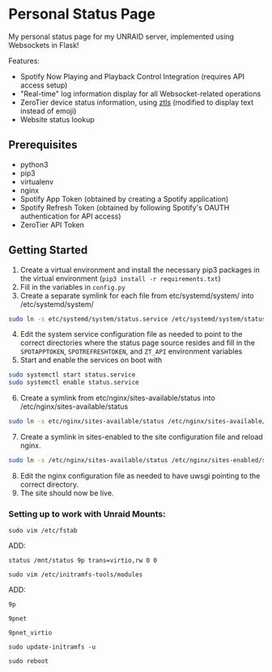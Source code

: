 # Personal Status Page
My personal status page for my UNRAID server, implemented using Websockets in Flask!

Features:
* Spotify Now Playing and Playback Control Integration (requires API access setup)
* "Real-time" log information display for all Websocket-related operations
* ZeroTier device status information, using [ztls](https://github.com/jon77p/ztls) (modified to display text instead of emoji)
* Website status lookup

## Prerequisites
* python3
* pip3
* virtualenv
* nginx
* Spotify App Token (obtained by creating a Spotify application)
* Spotify Refresh Token (obtained by following Spotify's OAUTH authentication for API access)
* ZeroTier API Token

## Getting Started

1. Create a virtual environment and install the necessary pip3 packages in the virtual environment (`pip3 install -r requirements.txt`)
2. Fill in the variables in `config.py`
3. Create a separate symlink for each file from etc/systemd/system/ into /etc/systemd/system/
```bash
sudo ln -s etc/systemd/system/status.service /etc/systemd/system/status.service
```
4. Edit the system service configuration file as needed to point to the correct directories where the status page source resides and fill in the `SPOTAPPTOKEN`, `SPOTREFRESHTOKEN`, and `ZT_API` environment variables
5. Start and enable the services on boot with 
```bash
sudo systemctl start status.service
sudo systemctl enable status.service
```
6. Create a symlink from etc/nginx/sites-available/status into /etc/nginx/sites-available/status
```bash
sudo ln -s etc/nginx/sites-available/status /etc/nginx/sites-available/status
```
7. Create a symlink in sites-enabled to the site configuration file and reload nginx.
```bash
sudo ln -s /etc/nginx/sites-available/status /etc/nginx/sites-enabled/status
```
8. Edit the nginx configuration file as needed to have uwsgi pointing to the correct directory.
9. The site should now be live.

### Setting up to work with Unraid Mounts:

`sudo vim /etc/fstab`

ADD:

	status /mnt/status 9p trans=virtio,rw 0 0

`sudo vim /etc/initramfs-tools/modules`

ADD:

	9p

	9pnet

	9pnet_virtio

`sudo update-initramfs -u`

`sudo reboot`

